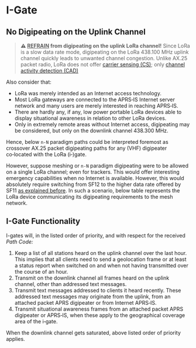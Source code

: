 # I-Gate

## No Digipeating on the Uplink Channel
> **⚠ <u>REFRAIN</u> from digipeating on the uplink LoRa channel!**
> Since LoRa is a slow data rate mode, digipeating on the LoRa 438.100&nbsp;MHz uplink channel quickly leads to unwanted channel congestion.
> Unlike AX.25 packet radio, LoRa does not offer [carrier sensing (CS)](https://en.wikipedia.org/wiki/Carrier-sense_multiple_access);
> only [channel activity detection (CAD)](https://lora-developers.semtech.com/documentation/tech-papers-and-guides/channel-activity-detection-ensuring-your-lora-packets-are-sent/how-to-ensure-your-lora-packets-are-sent-properly/)

Also consider that:

- LoRa was merely intended as an Internet access technology.
- Most LoRa gateways are connected to the APRS‑IS Internet server network and many users are merely interested in reaching APRS‑IS.
- There are hardly any, if any, low power portable LoRa devices able to display situational awareness in relation to other LoRa devices.
- Only in extremely remote areas without Internet access, digipeating may be considered, but only on the downlink channel 438.300&nbsp;MHz.

Hence, below `n-N` paradigm paths could be interpreted foremost as crossover AX.25 packet digipeating paths for any (VHF) digipeater co‑located with the LoRa (i‑)gate.

However, suppose meshing or `n-N` paradigm digipeating were to be allowed on a single LoRa channel; even for trackers. This would offer interesting emergency capabilities when no Internet is available. However, this would absolutely require switching from SF12 to the higher data rate offered by SF11 [as explained before](#considerations-for-switching-to-sf11). In such a scenario, below table represents the LoRa device communicating its digipeating requirements to the mesh network.


## I-Gate Functionality
I-gates will, in the listed order of priority, and with respect for the received _Path Code:_

1. Keep a list of all stations heard on the uplink channel over the last hour. This implies that all clients need to send a geolocation frame or at least a status report when switched on and when not having transmitted over the course of an hour.
2. Transmit on the downlink channel all frames heard on the uplink channel, other than addressed text messages.
3. Transmit text messages addressed to clients it heard recently. These addressed text messages may originate from the uplink, from an attached packet APRS digipeater or from Internet APRS‑IS.
4. Transmit situational awareness frames from an attached packet APRS digipeater or APRS‑IS, when these apply to the geographical coverage area of the i‑gate.

When the downlink channel gets saturated, above listed order of priority applies.
